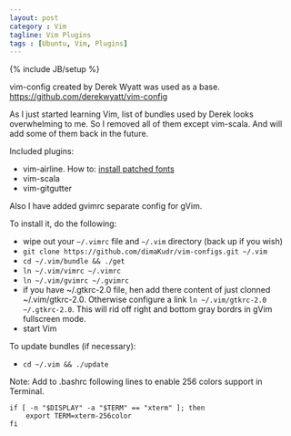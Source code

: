 ```yaml
---
layout: post
category : Vim
tagline: Vim Plugins
tags : [Ubuntu, Vim, Plugins]
---
```

{% include JB/setup %}

vim-config created by Derek Wyatt was used as a base.
https://github.com/derekwyatt/vim-config

As I just started learning Vim, list of bundles used by Derek looks overwhelming to me. So I removed all of them except vim-scala. And will add some of them back in the future.

Included plugins:
* vim-airline. How to: [install patched fonts](http://dimakudr.github.io/vim/2014/07/16/Vim-Airline-fonts/)
* vim-scala
* vim-gitgutter

Also I have added gvimrc separate config for gVim.

To install it, do the following:
* wipe out your `~/.vimrc` file and `~/.vim` directory (back up if you wish)
* `git clone https://github.com/dimaKudr/vim-configs.git ~/.vim`
* `cd ~/.vim/bundle && ./get`
* `ln ~/.vim/vimrc ~/.vimrc`
* `ln ~/.vim/gvimrc ~/.gvimrc`
*  if you have ~/.gtkrc-2.0 file, hen add there content of just clonned ~/.vim/gtkrc-2.0.
   Otherwise configure a link `ln ~/.vim/gtkrc-2.0 ~/.gtkrc-2.0`.
   This will rid off right and bottom gray bordrs in gVim fullscreen mode.
* start Vim

To update bundles (if necessary):
* `cd ~/.vim && ./update`

Note: Add to .bashrc following lines to enable 256 colors support in Terminal.
```
if [ -n "$DISPLAY" -a "$TERM" == "xterm" ]; then
    export TERM=xterm-256color
fi
```


